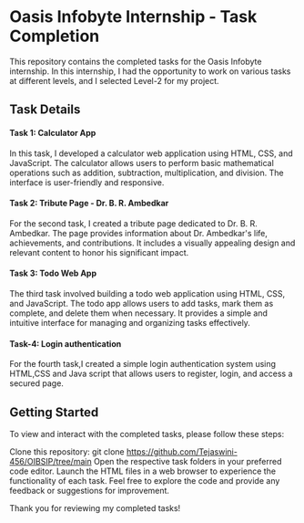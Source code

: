 
# Oasis Infobyte Internship - Task Completion

This repository contains the completed tasks for the Oasis Infobyte internship. In this internship, I had the opportunity to work on various tasks at different levels, and I selected Level-2 for my project.

## Task Details


#### Task 1: Calculator App

In this task, I developed a calculator web application using HTML, CSS, and JavaScript. The calculator allows users to perform basic mathematical operations such as addition, subtraction, multiplication, and division. The interface is user-friendly and responsive.

#### Task 2: Tribute Page - Dr. B. R. Ambedkar

For the second task, I created a tribute page dedicated to Dr. B. R. Ambedkar. The page provides information about Dr. Ambedkar's life, achievements, and contributions. It includes a visually appealing design and relevant content to honor his significant impact.

#### Task 3: Todo Web App

The third task involved building a todo web application using HTML, CSS, and JavaScript. The todo app allows users to add tasks, mark them as complete, and delete them when necessary. It provides a simple and intuitive interface for managing and organizing tasks effectively.

####  Task-4: Login authentication 

For the fourth task,I created a simple login authentication system using HTML,CSS and Java script that allows users to register, login, and access a secured page. 

## Getting Started

To view and interact with the completed tasks, please follow these steps:

Clone this repository: git clone https://github.com/Tejaswini-456/OIBSIP/tree/main
Open the respective task folders in your preferred code editor.
Launch the HTML files in a web browser to experience the functionality of each task.
Feel free to explore the code and provide any feedback or suggestions for improvement.

Thank you for reviewing my completed tasks!



